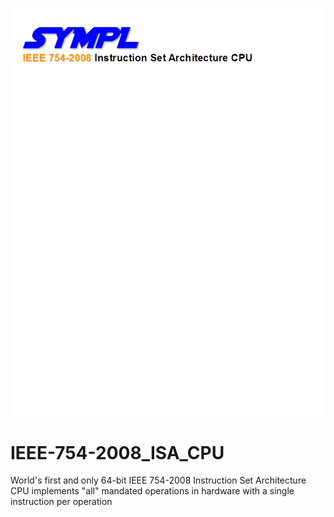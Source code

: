 ![](https://github.com/jerry-D/IEEE-754-2008_ISA_CPU/blob/master/images/SYMPL_CPU_LOGO.png)

# IEEE-754-2008_ISA_CPU
World's first and only 64-bit IEEE 754-2008 Instruction Set Architecture CPU implements "all" mandated operations in hardware with a single instruction per operation

